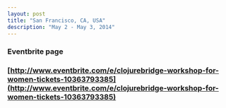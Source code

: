 ```yaml
---
layout: post
title: "San Francisco, CA, USA"
description: "May 2 - May 3, 2014"
---
```


### Eventbrite page

### [http://www.eventbrite.com/e/clojurebridge-workshop-for-women-tickets-10363793385](http://www.eventbrite.com/e/clojurebridge-workshop-for-women-tickets-10363793385)
